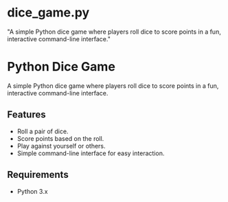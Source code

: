# dice_game.py
"A simple Python dice game where players roll dice to score points in a fun, interactive command-line interface."
# Python Dice Game

A simple Python dice game where players roll dice to score points in a fun, interactive command-line interface.

## Features

- Roll a pair of dice.
- Score points based on the roll.
- Play against yourself or others.
- Simple command-line interface for easy interaction.

## Requirements

- Python 3.x
